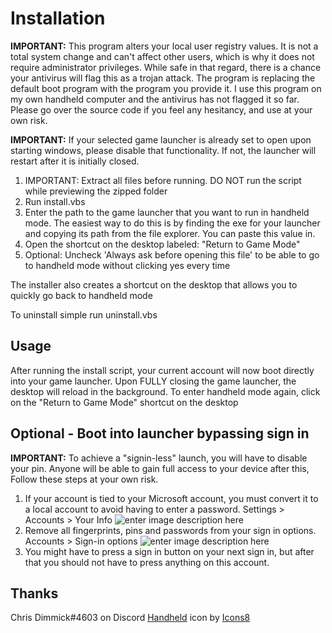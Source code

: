 # Installation

**IMPORTANT:** This program alters your local user registry values. It is not a total system change and can't affect other users, which is why it does not require administrator privileges. While safe in that regard, there is a chance your antivirus will flag this as a trojan attack. The program is replacing the default boot program with the program you provide it. I use this program on my own handheld computer and the antivirus has not flagged it so far. Please go over the source code if you feel any hesitancy, and use at your own risk.

**IMPORTANT:** If your selected game launcher is already set to open upon starting windows, please disable that functionality. If not, the launcher will restart after it is initially closed.

1.  IMPORTANT: Extract all files before running. DO NOT run the script while previewing the zipped folder
2.  Run install.vbs
3.  Enter the path to the game launcher that you want to run in handheld mode. The easiest way to do this is by finding the exe for your launcher and copying its path from the file explorer. You can paste this value in.
4.  Open the shortcut on the desktop labeled: "Return to Game Mode"
5.  Optional: Uncheck 'Always ask before opening this file' to be able to go to handheld mode without clicking yes every time

The installer also creates a shortcut on the desktop that allows you to quickly go back to handheld mode

To uninstall simple run uninstall.vbs

## Usage

After running the install script, your current account will now boot directly into your game launcher. Upon FULLY closing the game launcher, the desktop will reload in the background. To enter handheld mode again, click on the "Return to Game Mode" shortcut on the desktop

## Optional - Boot into launcher bypassing sign in

**IMPORTANT:** To achieve a "signin-less" launch, you will have to disable your pin. Anyone will be able to gain full access to your device after this, Follow these steps at your own risk.

1.  If your account is tied to your Microsoft account, you must convert it to a local account to avoid having to enter a password. Settings > Accounts > Your Info
    ![enter image description here](https://i.imgur.com/gol2oG5.jpg)
2.  Remove all fingerprints, pins and passwords from your sign in options. Accounts > Sign-in options
    ![enter image description here](https://i.imgur.com/iCvstVi.png)
3.  You might have to press a sign in button on your next sign in, but after that you should not have to press anything on this account.

## Thanks

Chris Dimmick#4603 on Discord
<a  target="_blank"  href="https://icons8.com/icon/1CMNZIHoyAAz/nintendo-switch-handheld">Handheld</a> icon by <a  target="_blank"  href="https://icons8.com">Icons8</a>
